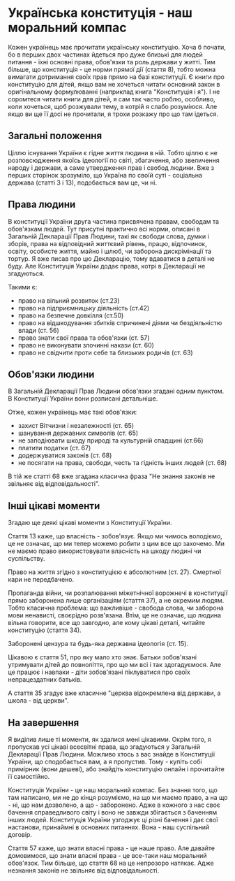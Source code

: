 # Українська конституція - наш моральний компас

Кожен українець має прочитати українську конституцію.
Хоча б почати, бо в перших двох частинах йдеться про дуже близькі для людей питання - їхні основні права, обов'язки та роль держави у житті.
Тим більше, що конституція - це норми прямої дії (стаття 8), тобто можна вимагати дотримання своїх прав прямо на базі конституції.
Є книги про конституцію для дітей, якщо вам не хочеться читати основний закон в оригінальному формулюванні (наприклад книга "Конституція і я").
І не соромтеся читати книги для дітей, я сам так часто роблю, особливо, коли хочеться, щоб розжували тему, в котрій я слабо розуміюся.
Але якщо ви ще її досі не прочитали, я трохи розкажу про що там ідеться.

## Загальні положення

Ціллю існування України є гідне життя людини в ній.
Тобто ціллю є не розповсюдження якоїсь ідеології по світі, збагачення, або звеличення народу і держави, а саме утвердження прав і свобод людини.
Вже з перших сторінок зрозуміло, що Україна по своїй суті - соціальна держава (статті 3 і 13), подобається вам це, чи ні.

## Права людини

В конституції України друга частина присвячена правам, свободам та обов'язкам людей.
Тут присутні практично всі норми, описані в Загальній Декларації Прав Людини, такі як свободи слова, думки і зборів, 
права на відповідний життєвий рівень, працю, відпочинок, освіту, особисте життя, майно і шлюб, чи заборона дискрімінації та тортур.
Я вже писав про цю Декларацію, тому вдаватися в деталі не буду.
Але Конституція України додає права, котрі в Декларації не згадуються.

Такими є:

 - право на вільний розвиток (ст.23)
 - право на підприємницьку діяльність (ст.42)
 - право на безпечне довкілля (ст.50)
 - право на відшкодування збитків спричинені діями чи бездіяльністю влади (ст. 56)
 - право знати свої права та обов'язки (ст. 57)
 - право не виконувати злочинні накази (ст. 60)
 - право не свідчити проти себе та близьких родичів (ст. 63)

## Обов'язки людини

В Загальній Декларації Прав Людини обов'язки згадані одним пунктом.
В Конституції України вони розписані детальніше.

Отже, кожен українець має такі обов'язки:

 - захист Вітчизни і незалежності (ст. 65)
 - шанування державних символів (ст. 65)
 - не заподіювати шкоду природі та культурній спадщині (ст.66)
 - платити податки (ст. 67)
 - додержуватися законів (ст. 68) 
 - не посягати на права, свободи, честь та гідність інших людей (ст. 68)

В тій же статті 68 вже згадана класична фраза "Не знання законів не звільняє від відповідальності".

## Інші цікаві моменти

Згадаю ще деякі цікаві моменти з Конституції України.

Стаття 13 каже, що власність - зобов'язує.
Якщо ми чимось володіємо, це не означає, що ми тепер можемо робити з цим все що захочемо.
Ми не маємо право використовувати власність на шкоду людині чи суспільству.

Право на життя згідно з конституцією є абсолютним (ст. 27).
Смертної кари не передбачено.

Пропаганда війни, чи розпалювання міжетнічної ворожнечі в конституції прямо заборонена лише організаціям (стаття 37), а не окремим людям.
Тобто класична проблема: що важливіше - свобода слова, чи заборона мови ненависті, своєрідно розв'язана.
Втім, це не означає, що людина вільна говорити, все що завгодно, але кому цікаві деталі, читайте конституцію (стаття 34).

Заборонені цензура та будь-яка державна ідеологія (ст. 15).

Цікавою є стаття 51, про яку мало хто знає.
Батьки зобов'язані утримувати дітей до повноліття, про що ми всі і так здогадуємося.
Але це працює і навпаки - діти зобов'язані піклуватися про своїх непрацездатних батьків.

А стаття 35 згадує вже класичне "церква відокремлена від держави, а школа - від церкви".

## На завершення

Я виділив лише ті моменти, як здалися мені цікавими.
Окрім того, я пропускав усі цікаві всесвітні права, що згадуються у Загальній Декларації Прав Людини.
Можливо хтось з вас знайде в Конституції України, що сподобається вам, а я пропустив.
Тому - купіть собі примірник (вони дешеві), або знайдіть конституцію онлайн і прочитайте її самостійно.

Конституція України - це наш моральний компас.
Без знання того, що там написано, ми не до кінця розуміємо, на що ми маємо право, а на що - ні, що нам дозволено, а що - заборонено.
Адже в кожного з нас своє бачення справедливого світу і воно не завжди збігається з баченням інших людей.
Конституція України узгоджує ці різні бачення і дає свої настанови, принаймні в основних питаннях.
Вона - наш суспільний договір.

Стаття 57 каже, що знати власні права - це наше право.
Але давайте домовимося, що знати власні права - це все-таки наш моральний обов'язок.
Тим більше, що стаття 68 на це непрозоро натякає.
Адже незнання законів не звільняє від відповідальності.
